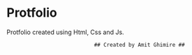 # Protfolio
Protfolio created using Html, Css and Js.

                                ## Created by Amit Ghimire ##
